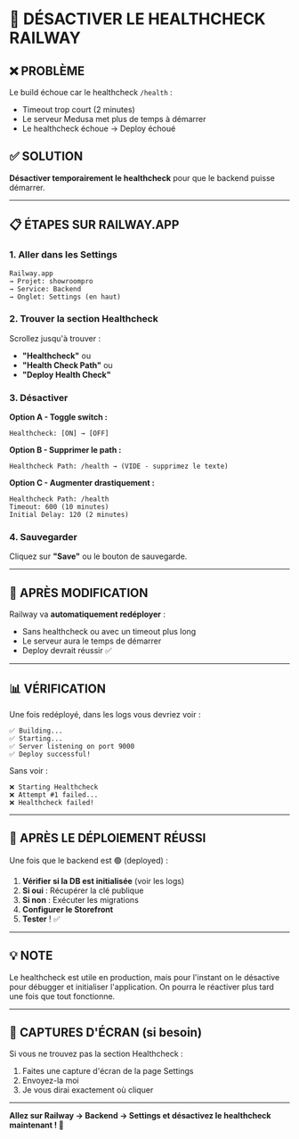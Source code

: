 # 🔧 DÉSACTIVER LE HEALTHCHECK RAILWAY

## ❌ PROBLÈME

Le build échoue car le healthcheck `/health` :
- Timeout trop court (2 minutes)
- Le serveur Medusa met plus de temps à démarrer
- Le healthcheck échoue → Deploy échoué

## ✅ SOLUTION

**Désactiver temporairement le healthcheck** pour que le backend puisse démarrer.

---

## 📋 ÉTAPES SUR RAILWAY.APP

### **1. Aller dans les Settings**

```
Railway.app
→ Projet: showroompro
→ Service: Backend
→ Onglet: Settings (en haut)
```

### **2. Trouver la section Healthcheck**

Scrollez jusqu'à trouver :
- **"Healthcheck"** ou
- **"Health Check Path"** ou
- **"Deploy Health Check"**

### **3. Désactiver**

**Option A - Toggle switch :**
```
Healthcheck: [ON] → [OFF]
```

**Option B - Supprimer le path :**
```
Healthcheck Path: /health → (VIDE - supprimez le texte)
```

**Option C - Augmenter drastiquement :**
```
Healthcheck Path: /health
Timeout: 600 (10 minutes)
Initial Delay: 120 (2 minutes)
```

### **4. Sauvegarder**

Cliquez sur **"Save"** ou le bouton de sauvegarde.

---

## 🔄 APRÈS MODIFICATION

Railway va **automatiquement redéployer** :
- Sans healthcheck ou avec un timeout plus long
- Le serveur aura le temps de démarrer
- Deploy devrait réussir ✅

---

## 📊 VÉRIFICATION

Une fois redéployé, dans les logs vous devriez voir :

```
✅ Building...
✅ Starting...
✅ Server listening on port 9000
✅ Deploy successful!
```

Sans voir :
```
❌ Starting Healthcheck
❌ Attempt #1 failed...
❌ Healthcheck failed!
```

---

## 🎯 APRÈS LE DÉPLOIEMENT RÉUSSI

Une fois que le backend est 🟢 (deployed) :

1. **Vérifier si la DB est initialisée** (voir les logs)
2. **Si oui** : Récupérer la clé publique
3. **Si non** : Exécuter les migrations
4. **Configurer le Storefront**
5. **Tester** ! ✅

---

## 💡 NOTE

Le healthcheck est utile en production, mais pour l'instant on le désactive pour débugger et initialiser l'application. On pourra le réactiver plus tard une fois que tout fonctionne.

---

## 📸 CAPTURES D'ÉCRAN (si besoin)

Si vous ne trouvez pas la section Healthcheck :
1. Faites une capture d'écran de la page Settings
2. Envoyez-la moi
3. Je vous dirai exactement où cliquer

---

**Allez sur Railway → Backend → Settings et désactivez le healthcheck maintenant ! 🚀**
